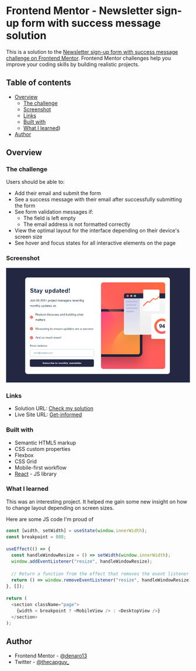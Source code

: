 # Frontend Mentor - Newsletter sign-up form with success message solution

This is a solution to the [Newsletter sign-up form with success message challenge on Frontend Mentor](https://www.frontendmentor.io/challenges/newsletter-signup-form-with-success-message-3FC1AZbNrv). Frontend Mentor challenges help you improve your coding skills by building realistic projects.

## Table of contents

- [Overview](#overview)
  - [The challenge](#the-challenge)
  - [Screenshot](#screenshot)
  - [Links](#links)
  - [Built with](#built-with)
  - [What I learned](#what-i-learned))
- [Author](#author)

## Overview

### The challenge

Users should be able to:

- Add their email and submit the form
- See a success message with their email after successfully submitting the form
- See form validation messages if:
  - The field is left empty
  - The email address is not formatted correctly
- View the optimal layout for the interface depending on their device's screen size
- See hover and focus states for all interactive elements on the page

### Screenshot

![Newsletter Screenshot](./src/assets/images/Newsletter-Screenshot.png)

### Links

- Solution URL: [Check my solution](https://www.frontendmentor.io/solutions/newsletter-signup-form-GeY7xboAPy)
- Live Site URL: [Get-informed](https://get-informed.netlify.app/)

### Built with

- Semantic HTML5 markup
- CSS custom properties
- Flexbox
- CSS Grid
- Mobile-first workflow
- [React](https://reactjs.org/) - JS library

### What I learned

This was an interesting project. It helped me gain some new insight on how to change layout depending on screen sizes.

Here are some JS code I'm proud of

```js
const [width, setWidth] = useState(window.innerWidth);
const breakpoint = 808;

useEffect(() => {
  const handleWindowResize = () => setWidth(window.innerWidth);
  window.addEventListener("resize", handleWindowResize);

  // Return a function from the effect that removes the event listener
  return () => window.removeEventListener("resize", handleWindowResize);
}, []);

return (
  <section className="page">
    {width < breakpoint ? <MobileView /> : <DesktopView />}
  </section>
);
```

## Author

- Frontend Mentor - [@denaro13](https://www.frontendmentor.io/profile/denaro13)
- Twitter - [@thecapguy\_](https://www.twitter.com/thecapguy_)
